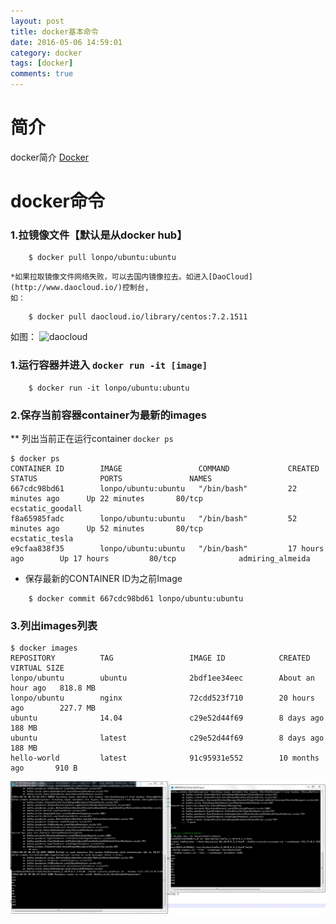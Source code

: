 ```yaml
---
layout: post
title: docker基本命令
date: 2016-05-06 14:59:01
category: docker
tags: [docker]
comments: true
---
```


# 简介
  docker简介 [Docker](http://www.docker.com/)
 
# docker命令

### 1.拉镜像文件【默认是从docker hub】

```shell
	$ docker pull lonpo/ubuntu:ubuntu
```

	*如果拉取镜像文件网络失败，可以去国内镜像拉去。如进入[DaoCloud](http://www.daocloud.io/)控制台,
	如：

```shell
	$ docker pull daocloud.io/library/centos:7.2.1511
```	

如图：
	![daocloud](/images/docker-registry.png)

### 1.运行容器并进入 `docker run -it [image]`

```shell
	$ docker run -it lonpo/ubuntu:ubuntu
```

### 2.保存当前容器container为最新的images
** 列出当前正在运行container `docker ps`
	
```shell
$ docker ps
CONTAINER ID        IMAGE                 COMMAND             CREATED             STATUS              PORTS               NAMES
667cdc98bd61        lonpo/ubuntu:ubuntu   "/bin/bash"         22 minutes ago      Up 22 minutes       80/tcp              ecstatic_goodall
f8a65985fadc        lonpo/ubuntu:ubuntu   "/bin/bash"         52 minutes ago      Up 52 minutes       80/tcp              ecstatic_tesla
e9cfaa838f35        lonpo/ubuntu:ubuntu   "/bin/bash"         17 hours ago        Up 17 hours         80/tcp              admiring_almeida
```

* 保存最新的CONTAINER ID为之前Image
	
```shell
	$ docker commit 667cdc98bd61 lonpo/ubuntu:ubuntu
```
	
### 3.列出images列表

```shell
$ docker images
REPOSITORY          TAG                 IMAGE ID            CREATED             VIRTUAL SIZE
lonpo/ubuntu        ubuntu              2bdf1ee34eec        About an hour ago   818.8 MB
lonpo/ubuntu        nginx               72cdd523f710        20 hours ago        227.7 MB
ubuntu              14.04               c29e52d44f69        8 days ago          188 MB
ubuntu              latest              c29e52d44f69        8 days ago          188 MB
hello-world         latest              91c95931e552        10 months ago       910 B
```



<!--more-->



![kafka演示](/images/kafka.jpg)

